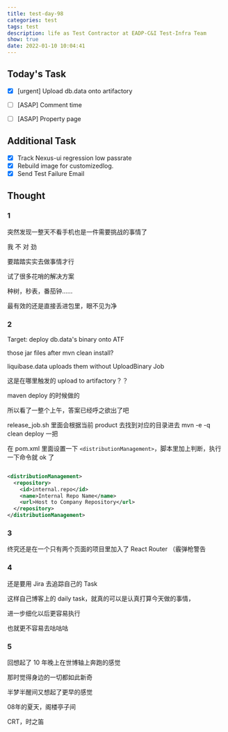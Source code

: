 ```yaml
---
title: test-day-98
categories: test
tags: test
description: life as Test Contractor at EADP-C&I Test-Infra Team
show: true
date: 2022-01-10 10:04:41
---
```

## Today's Task
- [x] [urgent] Upload db.data onto artifactory
- [ ] [ASAP] Comment time
- [ ] [ASAP] Property page


## Additional Task 
- [x] Track Nexus-ui regression low passrate
- [x] Rebuild image for customizedlog.
- [x] Send Test Failure Email

## Thought

### 1

突然发现一整天不看手机也是一件需要挑战的事情了

我  不  对  劲

要踏踏实实去做事情才行

试了很多花哨的解决方案

种树，秒表，番茄钟……

最有效的还是直接丢进包里，眼不见为净

### 2

Target: deploy db.data's binary onto ATF

those jar files after mvn clean install?

liquibase.data uploads them without UploadBinary Job

这是在哪里触发的 upload to artifactory？？

maven deploy 的时候做的

所以看了一整个上午，答案已经呼之欲出了吧

release_job.sh 里面会根据当前 product 去找到对应的目录进去 mvn -e -q clean deploy 一把

在 pom.xml 里面设置一下 `<distributionManagement>`，脚本里加上判断，执行一下命令就 ok 了

```xml

<distributionManagement>
  <repository>
    <id>internal.repo</id>
    <name>Internal Repo Name</name>
    <url>Host to Company Repository</url>
  </repository>
</distributionManagement>

```

### 3

终究还是在一个只有两个页面的项目里加入了 React Router （霰弹枪警告

### 4

还是要用 Jira 去追踪自己的 Task

这样自己博客上的 daily task，就真的可以是认真打算今天做的事情，

进一步细化以后更容易执行

也就更不容易去咕咕咕

### 5

回想起了 10 年晚上在世博轴上奔跑的感觉

那时觉得身边的一切都如此新奇

半梦半醒间又想起了更早的感觉

08年的夏天，阁楼亭子间

CRT，时之笛



